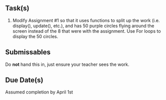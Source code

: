 ﻿Task(s)
-------
1. Modify Assignment #1 so that it uses functions to split up the work (i.e. display(), update(), etc.), and has 50 purple circles flying around the screen instead of the 8 that were with the assignment.  Use For loops to display the 50 circles.

Submissables
------------
Do **not** hand this in, just ensure your teacher sees the work.

Due Date(s)
----------
Assumed completion by April 1st